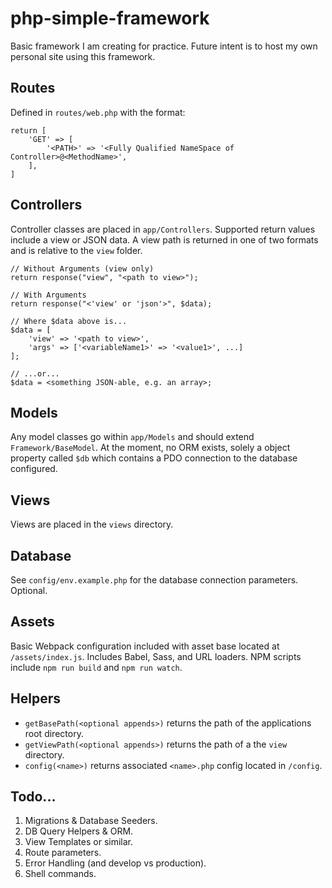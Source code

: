 # php-simple-framework

Basic framework I am creating for practice. Future intent is to host my own personal site using this framework.

## Routes
Defined in `routes/web.php` with the format:
```
return [
    'GET' => [
        '<PATH>' => '<Fully Qualified NameSpace of Controller>@<MethodName>',
    ],
]
```

## Controllers
Controller classes are placed in `app/Controllers`. Supported return values include a view or JSON data. A view
path is returned in one of two formats and is relative to the `view` folder.
```
// Without Arguments (view only)
return response("view", "<path to view>");

// With Arguments
return response("<'view' or 'json'>", $data);

// Where $data above is...
$data = [
    'view' => '<path to view>', 
    'args' => ['<variableName1>' => '<value1>', ...]
];

// ...or...
$data = <something JSON-able, e.g. an array>;
```

## Models
Any model classes go within `app/Models` and should extend `Framework/BaseModel`. At the moment, no ORM exists, solely a object property called `$db` which contains a PDO connection to the database configured.

## Views
Views are placed in the `views` directory.

## Database
See `config/env.example.php` for the database connection parameters. Optional.

## Assets
Basic Webpack configuration included with asset base located at `/assets/index.js`. Includes Babel, Sass, and URL loaders.
NPM scripts include `npm run build` and `npm run watch`.

## Helpers
* `getBasePath(<optional appends>)` returns the path of the applications root directory.
* `getViewPath(<optional appends>)` returns the path of a the `view` directory.
* `config(<name>)` returns associated `<name>.php` config located in `/config`.

## Todo...
1. Migrations & Database Seeders.
2. DB Query Helpers & ORM.
3. View Templates or similar.
4. Route parameters.
5. Error Handling (and develop vs production).
6. Shell commands.